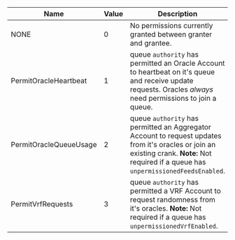 | Name                   | Value | Description                                                                                                                                                                               |
| ---------------------- | ----- | ----------------------------------------------------------------------------------------------------------------------------------------------------------------------------------------- |
| NONE                   | 0     | No permissions currently granted between granter and grantee.                                                                                                                             |
| PermitOracleHeartbeat  | 1     | queue `authority` has permitted an Oracle Account to heartbeat on it's queue and receive update requests. Oracles _always_ need permissions to join a queue.                              |
| PermitOracleQueueUsage | 2     | queue `authority` has permitted an Aggregator Account to request updates from it's oracles or join an existing crank. **Note:** Not required if a queue has `unpermissionedFeedsEnabled`. |
| PermitVrfRequests      | 3     | queue `authority` has permitted a VRF Account to request randomness from it's oracles. **Note:** Not required if a queue has `unpermissionedVrfEnabled`.                                  |
